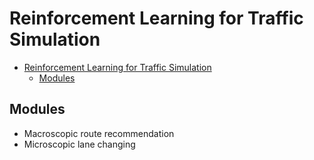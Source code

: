 
# Reinforcement Learning for Traffic Simulation

- [Reinforcement Learning for Traffic Simulation](#reinforcement-learning-for-traffic-simulation)
  - [Modules](#modules)

## Modules

- Macroscopic route recommendation
- Microscopic lane changing
